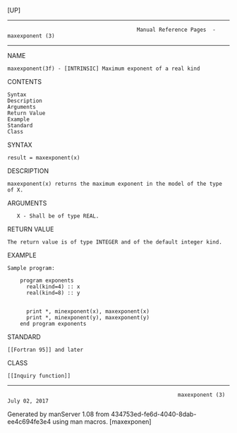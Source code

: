 [UP]

-----------------------------------------------------------------------------------------------------------------------------------
                                             Manual Reference Pages  - maxexponent (3)
-----------------------------------------------------------------------------------------------------------------------------------
                                                                 
NAME

    maxexponent(3f) - [INTRINSIC] Maximum exponent of a real kind

CONTENTS

    Syntax
    Description
    Arguments
    Return Value
    Example
    Standard
    Class

SYNTAX

    result = maxexponent(x)

DESCRIPTION

    maxexponent(x) returns the maximum exponent in the model of the type of X.

ARGUMENTS

       X - Shall be of type REAL.

RETURN VALUE

    The return value is of type INTEGER and of the default integer kind.

EXAMPLE

    Sample program:

        program exponents
          real(kind=4) :: x
          real(kind=8) :: y


          print *, minexponent(x), maxexponent(x)
          print *, minexponent(y), maxexponent(y)
        end program exponents



STANDARD

    [[Fortran 95]] and later

CLASS

    [[Inquiry function]]

-----------------------------------------------------------------------------------------------------------------------------------

                                                          maxexponent (3)                                             July 02, 2017

Generated by manServer 1.08 from 434753ed-fe6d-4040-8dab-ee4c694fe3e4 using man macros.
                                                           [maxexponen]
